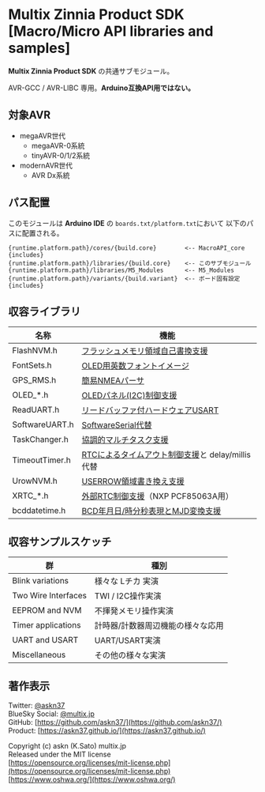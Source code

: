 # Multix Zinnia Product SDK [Macro/Micro API libraries and samples]

__Multix Zinnia Product SDK__
の共通サブモジュール。

AVR-GCC / AVR-LIBC 専用。__Arduino互換API用ではない。__

## 対象AVR

- megaAVR世代
  - megaAVR-0系統
  - tinyAVR-0/1/2系統
- modernAVR世代
  - AVR Dx系統

## パス配置

このモジュールは __Arduino IDE__ の
`boards.txt/platform.txt`において
以下のパスに配置される。

```plain
{runtime.platform.path}/cores/{build.core}        <-- MacroAPI_core {includes}
{runtime.platform.path}/libraries/{build.core}    <-- このサブモジュール
{runtime.platform.path}/libraries/M5_Modules      <-- M5_Modules
{runtime.platform.path}/variants/{build.variant}  <-- ボード固有設定 {includes}
```

## 収容ライブラリ

|名称|機能|
|-|-|
|FlashNVM.h|[フラッシュメモリ領域自己書換支援](https://github.com/askn37/askn37.github.io/wiki/FlashNVM)
|FontSets.h|[OLED用英数フォントイメージ](https://github.com/askn37/askn37.github.io/wiki/FontSets)
|GPS_RMS.h|[簡易NMEAパーサ](https://github.com/askn37/askn37.github.io/wiki/GPS_RMC)
|OLED_*.h|[OLEDパネル(I2C)制御支援](https://github.com/askn37/askn37.github.io/wiki/OLED_SSD1306)
|ReadUART.h|[リードバッファ付ハードウェアUSART](https://github.com/askn37/askn37.github.io/wiki/ReadUART)
|SoftwareUART.h|[SoftwareSerial代替](https://github.com/askn37/askn37.github.io/wiki/SoftwareUART)
|TaskChanger.h|[協調的マルチタスク支援](https://github.com/askn37/askn37.github.io/wiki/TaskChanger)
|TimeoutTimer.h|[RTCによるタイムアウト制御支援](https://github.com/askn37/askn37.github.io/wiki/TimeoutTimer)と delay/millis代替
|UrowNVM.h|[USERROW領域書き換え支援](https://github.com/askn37/askn37.github.io/wiki/UrowNVM)
|XRTC_*.h|[外部RTC制御支援](https://github.com/askn37/askn37.github.io/wiki/XRTC_PCF85063A)（NXP PCF85063A用）
|bcddatetime.h|[BCD年月日/時分秒表現とMJD変換支援](https://github.com/askn37/askn37.github.io/wiki/bcddatetime)

## 収容サンプルスケッチ

|群|種別|
|-|-|
|Blink variations|様々な Lチカ 実演
|Two Wire Interfaces|TWI / I2C操作実演
|EEPROM and NVM|不揮発メモリ操作実演
|Timer applications|計時器/計数器周辺機能の様々な応用
|UART and USART|UART/USART実演
|Miscellaneous|その他の様々な実演

## 著作表示

Twitter: [@askn37](https://twitter.com/askn37) \
BlueSky Social: [@multix.jp](https://bsky.app/profile/multix.jp) \
GitHub: [https://github.com/askn37/](https://github.com/askn37/) \
Product: [https://askn37.github.io/](https://askn37.github.io/)

Copyright (c) askn (K.Sato) multix.jp \
Released under the MIT license \
[https://opensource.org/licenses/mit-license.php](https://opensource.org/licenses/mit-license.php) \
[https://www.oshwa.org/](https://www.oshwa.org/)
